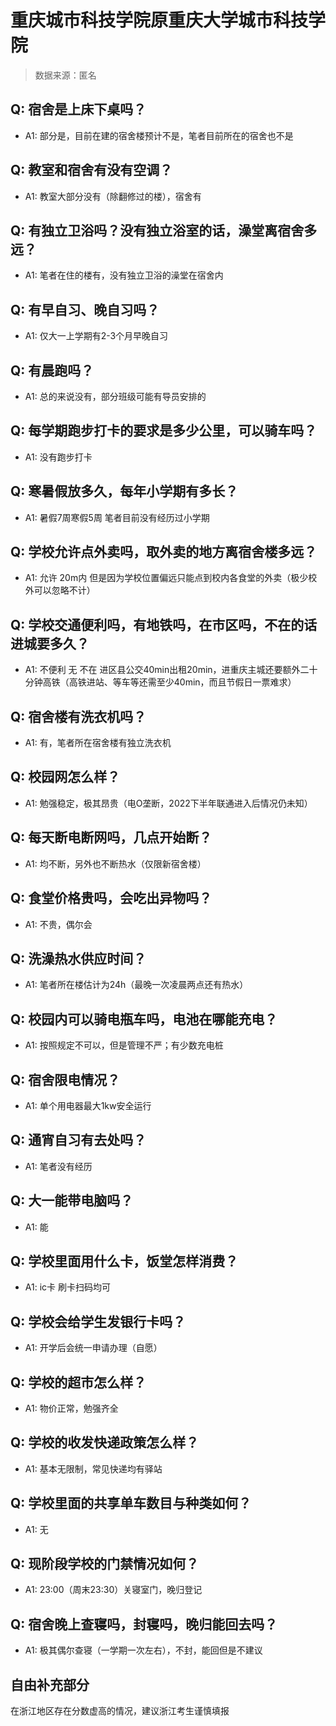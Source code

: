 # 重庆城市科技学院原重庆大学城市科技学院

> 数据来源：匿名

## Q: 宿舍是上床下桌吗？

- A1: 部分是，目前在建的宿舍楼预计不是，笔者目前所在的宿舍也不是

## Q: 教室和宿舍有没有空调？

- A1: 教室大部分没有（除翻修过的楼），宿舍有

## Q: 有独立卫浴吗？没有独立浴室的话，澡堂离宿舍多远？

- A1: 笔者在住的楼有，没有独立卫浴的澡堂在宿舍内

## Q: 有早自习、晚自习吗？

- A1: 仅大一上学期有2-3个月早晚自习

## Q: 有晨跑吗？

- A1: 总的来说没有，部分班级可能有导员安排的

## Q: 每学期跑步打卡的要求是多少公里，可以骑车吗？

- A1: 没有跑步打卡

## Q: 寒暑假放多久，每年小学期有多长？

- A1: 暑假7周寒假5周 笔者目前没有经历过小学期

## Q: 学校允许点外卖吗，取外卖的地方离宿舍楼多远？

- A1: 允许 20m内 但是因为学校位置偏远只能点到校内各食堂的外卖（极少校外可以忽略不计）

## Q: 学校交通便利吗，有地铁吗，在市区吗，不在的话进城要多久？

- A1: 不便利 无 不在 进区县公交40min出租20min，进重庆主城还要额外二十分钟高铁（高铁进站、等车等还需至少40min，而且节假日一票难求）

## Q: 宿舍楼有洗衣机吗？

- A1: 有，笔者所在宿舍楼有独立洗衣机

## Q: 校园网怎么样？

- A1: 勉强稳定，极其昂贵（电O垄断，2022下半年联通进入后情况仍未知）

## Q: 每天断电断网吗，几点开始断？

- A1: 均不断，另外也不断热水（仅限新宿舍楼）

## Q: 食堂价格贵吗，会吃出异物吗？

- A1: 不贵，偶尔会

## Q: 洗澡热水供应时间？

- A1: 笔者所在楼估计为24h（最晚一次凌晨两点还有热水）

## Q: 校园内可以骑电瓶车吗，电池在哪能充电？

- A1: 按照规定不可以，但是管理不严；有少数充电桩

## Q: 宿舍限电情况？

- A1: 单个用电器最大1kw安全运行

## Q: 通宵自习有去处吗？

- A1: 笔者没有经历

## Q: 大一能带电脑吗？

- A1: 能

## Q: 学校里面用什么卡，饭堂怎样消费？

- A1: ic卡 刷卡扫码均可

## Q: 学校会给学生发银行卡吗？

- A1: 开学后会统一申请办理（自愿）

## Q: 学校的超市怎么样？

- A1: 物价正常，勉强齐全

## Q: 学校的收发快递政策怎么样？

- A1: 基本无限制，常见快递均有驿站

## Q: 学校里面的共享单车数目与种类如何？

- A1: 无

## Q: 现阶段学校的门禁情况如何？

- A1: 23:00（周末23:30）关寝室门，晚归登记

## Q: 宿舍晚上查寝吗，封寝吗，晚归能回去吗？

- A1: 极其偶尔查寝（一学期一次左右），不封，能回但是不建议

## 自由补充部分

在浙江地区存在分数虚高的情况，建议浙江考生谨慎填报